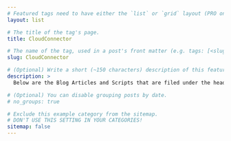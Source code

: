 ```yaml
---
# Featured tags need to have either the `list` or `grid` layout (PRO only).
layout: list

# The title of the tag's page.
title: CloudConnector

# The name of the tag, used in a post's front matter (e.g. tags: [<slug>]).
slug: CloudConnector

# (Optional) Write a short (~150 characters) description of this featured tag.
description: >
  Below are the Blog Articles and Scripts that are filed under the heading CloudConnector

# (Optional) You can disable grouping posts by date.
# no_groups: true

# Exclude this example category from the sitemap.
# DON'T USE THIS SETTING IN YOUR CATEGORIES!
sitemap: false
---
```

